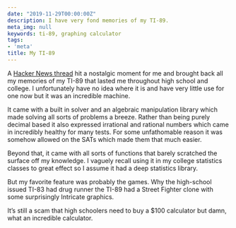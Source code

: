 ```yaml
---
date: "2019-11-29T00:00:00Z"
description: I have very fond memories of my TI-89.
meta_img: null
keywords: ti-89, graphing calculator
tags:
- 'meta'
title: My TI-89
---
```


A [Hacker News thread](https://news.ycombinator.com/item?id=21638980) hit a nostalgic moment for me and brought back all my memories of my TI-89 that lasted me throughout high school and college. I unfortunately have no idea where it is and have very little use for one now but it was an incredible machine.

It came with a built in solver and an algebraic manipulation library which made solving all sorts of problems a breeze. Rather than being purely decimal based it also expressed irrational and rational numbers which came in incredibly healthy for many tests. For some unfathomable reason it was somehow allowed on the SATs which made them that much easier.

Beyond that, it came with all sorts of functions that barely scratched the surface off my knowledge. I vaguely recall using it in my college statistics classes to great effect so I assume it had a deep statistics library.

But my favorite feature was probably the games. Why the high-school issued TI-83 had drug runner the TI-89 had a Street Fighter clone with some surprisingly
Intricate graphics.

It’s still a scam that high schoolers need to buy a $100 calculator but damn, what an incredible calculator.
